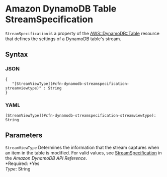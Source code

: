 # Amazon DynamoDB Table StreamSpecification<a name="aws-properties-dynamodb-streamspecification"></a>

`StreamSpecification` is a property of the [AWS::DynamoDB::Table](aws-resource-dynamodb-table.md) resource that defines the settings of a DynamoDB table's stream\.

## Syntax<a name="w3ab2c21c14d552b5"></a>

### JSON<a name="aws-properties-dynamodb-streamspecification-syntax.json"></a>

```
{
   "[StreamViewType](#cfn-dynamodb-streamspecification-streamviewtype)" : String
}
```

### YAML<a name="aws-properties-dynamodb-streamspecification-syntax.yaml"></a>

```
[StreamViewType](#cfn-dynamodb-streamspecification-streamviewtype): String
```

## Parameters<a name="w3ab2c21c14d552b7"></a>

`StreamViewType`  <a name="cfn-dynamodb-streamspecification-streamviewtype"></a>
Determines the information that the stream captures when an item in the table is modified\. For valid values, see [StreamSpecification](http://docs.aws.amazon.com/amazondynamodb/latest/APIReference/API_StreamSpecification.html) in the *Amazon DynamoDB API Reference*\.  
*Required: *Yes  
*Type*: String